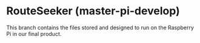 # RouteSeeker (master-pi-develop)
This branch contains the files stored and designed to run on the Raspberry Pi in our final product.
